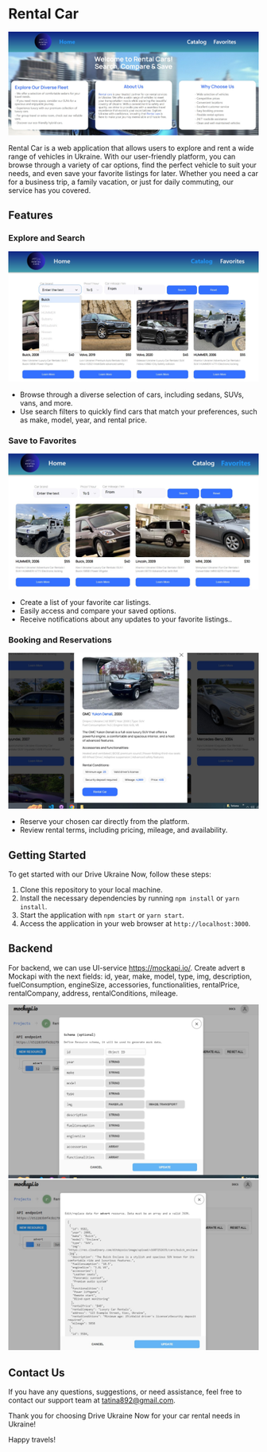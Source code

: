 # Rental Car

<img src="./assets/home-page.jpg" alt="Home page">

Rental Car is a web application that allows users to explore and rent a wide
range of vehicles in Ukraine. With our user-friendly platform, you can browse
through a variety of car options, find the perfect vehicle to suit your needs,
and even save your favorite listings for later. Whether you need a car for a
business trip, a family vacation, or just for daily commuting, our service has
you covered.

## Features

### Explore and Search

<img src="./assets/search.jpg" alt="Search page">

- Browse through a diverse selection of cars, including sedans, SUVs, vans, and
  more.
- Use search filters to quickly find cars that match your preferences, such as
  make, model, year, and rental price.

### Save to Favorites

<img src="./assets/favorite.jpg" alt="Favorites page">

- Create a list of your favorite car listings.
- Easily access and compare your saved options.
- Receive notifications about any updates to your favorite listings..

### Booking and Reservations

<img src="./assets/rental.jpg" alt="Booking and Reservations">

- Reserve your chosen car directly from the platform.
- Review rental terms, including pricing, mileage, and availability.

## Getting Started

To get started with our Drive Ukraine Now, follow these steps:

1. Clone this repository to your local machine.
2. Install the necessary dependencies by running `npm install` or
   `yarn install`.
3. Start the application with `npm start` or `yarn start`.
4. Access the application in your web browser at `http://localhost:3000`.

## Backend

For backend, we can use UI-service https://mockapi.io/. Create advert в Mockapi
with the next fields: id, year, make, model, type, img, description,
fuelConsumption, engineSize, accessories, functionalities, rentalPrice,
rentalCompany, address, rentalConditions, mileage.

![Mockapi1](./assets/mockapi.jpg) ![Mockapi2](./assets/mockapi2.jpg)

## Contact Us

If you have any questions, suggestions, or need assistance, feel free to contact
our support team at tatina892@gmail.com.

Thank you for choosing Drive Ukraine Now for your car rental needs in Ukraine!

Happy travels!
